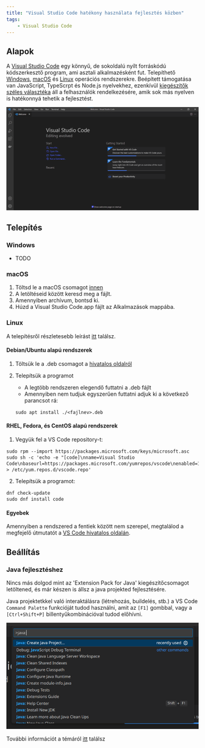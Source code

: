```yaml
---
title: "Visual Studio Code hatékony használata fejlesztés közben"
tags:
    - Visual Studio Code
---
```


## Alapok

A [Visual Studio Code](https://code.visualstudio.com) egy könnyű, de sokoldalú nyílt forráskódú kódszerkesztő program, ami asztali alkalmazésként
fut. Telepíthető [Windows](#windows), [macOS](#macos) és [Linux](#linux) operációs rendszerekre. Beépített támogatása van JavaScript, TypeScrpt és Node.js nyelvekhez, 
ezenkívül [kiegészítők széles választéka](https://marketplace.visualstudio.com/VSCode) áll a felhasználók rendelkezésére, amik sok más nyelven is hatékonnyá
tehetik a fejlesztést.

![code_welcome](./screenshots/code_welcome.png)

## Telepítés

### Windows

- TODO

### macOS

1. Töltsd le a macOS csomagot [innen](https://code.visualstudio.com/Download)
2. A letöltéseid között keresd meg a fájlt.
3. Amennyiben archívum, bontsd ki.
4. Húzd a Visual Studio Code.app fájlt az Alkalmazások mappába.

### Linux

A telepítésről részletesebb leírást [itt](https://code.visualstudio.com/docs/setup/linux) találsz.

#### Debian/Ubuntu alapú rendszerek

1. Töltsük le a .deb csomagot a [hivatalos oldalról](https://code.visualstudio.com/Download)

2. Telepítsük a programot
    - A legtöbb rendszeren elegendő futtatni a .deb fájlt
    - Amennyiben nem tudjuk egyszerűen futtatni adjuk ki a következő parancsot rá:   
    ```
    sudo apt install ./<fajlnev>.deb
    ```

#### RHEL, Fedora, és CentOS alapú rendszerek

1. Vegyük fel a VS Code repository-t:  
```
sudo rpm --import https://packages.microsoft.com/keys/microsoft.asc
sudo sh -c 'echo -e "[code]\nname=Visual Studio Code\nbaseurl=https://packages.microsoft.com/yumrepos/vscode\nenabled=1\ngpgcheck=1\ngpgkey=https://packages.microsoft.com/keys/microsoft.asc" > /etc/yum.repos.d/vscode.repo'
```

2. Telepítsük a programot:  
```
dnf check-update
sudo dnf install code
```

#### Egyebek

Amennyiben a rendszered a fentiek között nem szerepel, megtalálod a megfejelő útmutatót a [VS Code hivatalos oldalán](https://code.visualstudio.com/docs/setup/linux).

## Beállítás

### Java fejlesztéshez

Nincs más dolgod mint az 'Extension Pack for Java' kiegészítőcsomagot letöltened, és már készen is állsz a java projekted fejlesztésére.

Java projektetkkel való interaktálásra (létrehozás, buildelés, stb.) a VS Code `Command Palette` funkcióját tudod használni, amit az `[F1]` gombbal, vagy a `[Ctrl+Shift+P]` billentyűkombinációval tudod előhívni.

![command_palette](./screenshots/command_palette.png)

További információt a témáról [itt](https://code.visualstudio.com/docs/languages/java#_getting-started) találsz